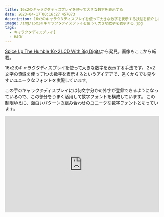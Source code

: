 ```yaml
---
title: 16x2のキャラクタディスプレイを使って大きな数字を表示する
date: 2023-04-17T00:16:27.457073
description: 16x2のキャラクタディスプレイを使って大きな数字を表示する技法を紹介します
image: /img/16x2のキャラクタディスプレイを使って大きな数字を表示する.jpg
tags:
  - キャラクタディスプレイ] 
  - HACK
---
```

[Spice Up The Humble 16×2 LCD With Big Digits](https://hackaday.com/2023/04/07/spice-up-the-humble-16x2-lcd-with-big-digits/)から発見。画像もここから転載。

16x2のキャラクタディスプレイを使って大きな数字を表示する手法です。
2×2文字の領域を使って1つの数字を表示するというアイデアで、遠くからでも見やすいユニークなフォントを実現しています。

この手のキャラクタディスプレイには何文字分かの外字が登録できるようになっているので、この部分をうまく活用して数字フォントを構成しています。
この制限ゆえに、面白いパターンの組み合わせのユニークな数字フォントとなっています。

<iframe width="100%" height="315" src="https://www.youtube.com/embed/SXSujfeN_QI" title="YouTube video player" frameborder="0" allow="accelerometer; autoplay; clipboard-write; encrypted-media; gyroscope; picture-in-picture" allowfullscreen></iframe>

